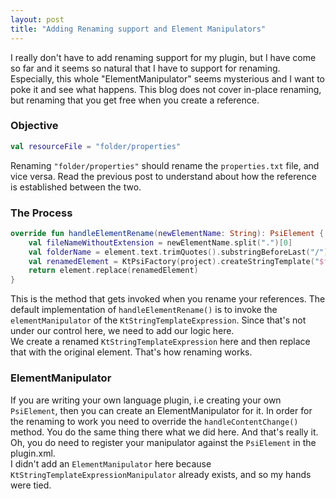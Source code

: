 ```yaml
---
layout: post
title: "Adding Renaming support and Element Manipulators"
---
```


I really don't have to add renaming support for my plugin, but I have come so far and it seems
so natural that I have to support for renaming. Especially, this whole "ElementManipulator" seems
mysterious and I want to poke it and see what happens. This blog does not cover in-place renaming, 
but renaming that you get free when you create a reference.

### Objective
```kotlin
val resourceFile = "folder/properties"
```
Renaming `"folder/properties"` should rename the `properties.txt` file, and vice versa. Read the previous
post to understand about how the reference is established between the two.

### The Process
```kotlin
override fun handleElementRename(newElementName: String): PsiElement {
    val fileNameWithoutExtension = newElementName.split(".")[0]
    val folderName = element.text.trimQuotes().substringBeforeLast("/")
    val renamedElement = KtPsiFactory(project).createStringTemplate("$folderName/$fileNameWithoutExtension")
    return element.replace(renamedElement)
}
```
This is the method that gets invoked when you rename your references. The default implementation
of `handleElementRename()` is to invoke the `elementManipulator` of the `KtStringTemplateExpression`.
Since that's not under our control here, we need to add our logic here.
<br>
We create a renamed `KtStringTemplateExpression` here and then replace that with the original element.
That's how renaming works.

### ElementManipulator
If you are writing your own language plugin, i.e creating your own `PsiElement`, then you can create an
ElementManipulator for it. In order for the renaming to work you need to override the `handleContentChange()`
method. You do the same thing there what we did here. And that's really it. Oh, you do need to register
your manipulator against the `PsiElement` in the plugin.xml.<br>
I didn't add an `ElementManipulator` here because `KtStringTemplateExpressionManipulator` already exists, and
so my hands were tied.